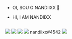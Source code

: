 - OI, SOU O NANDIIXX 🤗
- HI, I AM NANDIIXX

   ##
 
<div> 
  <a href="https://www.youtube.com/channel/UCJUq5KbYxUjSfzxzS-eojyw" target="_blank"><img src="https://img.shields.io/badge/YouTube-FF0000?style=for-the-badge&logo=youtube&logoColor=white" target="_blank"></a>
  <a href="https://instagram.com/hernandiixx" target="_blank"><img src="https://img.shields.io/badge/-Instagram-%23E4405F?style=for-the-badge&logo=instagram&logoColor=white" target="_blank"></a>
 	<a href="https://www.google.com.br/search?q=nandiixx%230531&sxsrf=ALiCzsb-_RJEubq4hU1RshP5Incu9_Zfzg%3A1657147661047&source=hp&ei=DRHGYq4sz_bWxA-YuKWoDw&iflsig=AJiK0e8AAAAAYsYfHcI_byQ-F_SH4FemQYP57IQJ9N_i&ved=0ahUKEwju5rKNrOX4AhVPu5UCHRhcCfUQ4dUDCAc&uact=5&oq=nandiixx%230531&gs_lcp=Cgdnd3Mtd2l6EAM6BwgjEOoCECc6BAgjECc6EQguEIAEELEDEIMBEMcBENEDOgsIABCABBCxAxCDAToICAAQgAQQsQM6CAguEIAEELEDOgsILhCABBCxAxCDAToECAAQQzoRCC4QgAQQsQMQgwEQxwEQowI6CgguELEDENQCEEM6DgguEIAEELEDEIMBENQCOgUILhCABDoHCC4QsQMQQzoHCAAQsQMQQzoHCC4Q1AIQQzoECC4QQzoKCC4QxwEQ0QMQQzoMCC4QxwEQowIQChBDOgYIABAKEEM6DgguEIAEELEDEMcBEK8BOgUIABCABDoHCC4QgAQQCjoLCC4QgAQQxwEQrwE6CgguELEDEIMBEAo6CAguEIAEENQCOgoIABCxAxCDARAKOggIABCxAxCDAToHCAAQsQMQDToECAAQDToKCC4QsQMQ1AIQDToHCC4QsQMQDToECC4QDToKCC4QxwEQrwEQDVD_BFi6N2CYOmgHcAB4AYABkwGIAcQRkgEEMi4xN5gBAKABAbABCg&sclient=gws-wiz" target="_blank"><img src="https://img.shields.io/badge/Twitch-9146FF?style=for-the-badge&logo=twitch&logoColor=white" target="_blank"></a>
 <img src="https://img.shields.io/badge/Discord-7289DA?style=for-the-badge&logo=discord&logoColor=white" <div> nandiixx#4542 </a> 
  <a href = "mailto:sednanreh.nandes@gmail.com"><img src="https://img.shields.io/badge/-Gmail-%23333?style=for-the-badge&logo=gmail&logoColor=white" target="_blank"></a>
 

</div>
